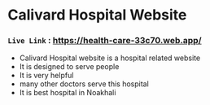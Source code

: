 # Calivard Hospital Website

### `Live Link` : https://health-care-33c70.web.app/

- Calivard Hospital website is a hospital related website
- It is designed to serve people
- It is very helpful
- many other doctors serve this hospital
- It is best hospital in Noakhali



